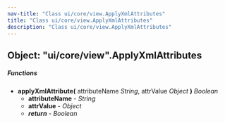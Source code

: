 ```yaml
---
nav-title: "Class ui/core/view.ApplyXmlAttributes"
title: "Class ui/core/view.ApplyXmlAttributes"
description: "Class ui/core/view.ApplyXmlAttributes"
---
```

## Object: "ui/core/view".ApplyXmlAttributes

##### Functions
 - **applyXmlAttribute(** attributeName _String_, attrValue _Object_ **)** _Boolean_
   - **attributeName** - _String_
   - **attrValue** - _Object_
   - _**return**_ - _Boolean_